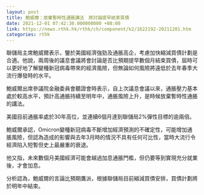 ```yaml
---
layout: post
title: 鮑威爾：放棄暫時性通脹講法　將討論提早結束買債
date: 2021-12-01 07:42:30.000000000 +08:00
link: https://news.rthk.hk/rthk/ch/component/k2/1622192-20211201.htm
categories: rthk
---
```


聯儲局主席鮑威爾表示，鑒於美國經濟強勁及通脹高企，考慮加快縮減買債計劃是合適。他說，兩周後的議息會議將會討論是否比預期提早數個月結束買債，屆時可以更好地了解變種新冠病毒帶來的經濟風險，但無論如何風險將遠低於去年春季大流行爆發時的水平。

鮑威爾出席參議院金融委員會聽證會時表示，自上次議息會議以來，通脹壓力基本處於較高水平，預計高通脹持續至明年中，通脹風險上升，是時候放棄暫時性通脹的講法。

美國目前通脹率處於30年高位，並連續6個月達到聯儲局2%彈性目標的逾兩倍。

鮑威爾承認，Omicron變種新冠病毒不斷增加經濟預測的不確定性，可能增加通脹風險，但認為造成的影響與去年3月時的情況不具有任何可比性，當時大流行令經濟陷入短暫但史上最嚴重的衰退。

他又指，未來數個月美國經濟可能會越過加息通脹門檻，但仍要等到實現充分就業後，才會加息。

分析認為，鮑威爾的言論比預期鷹派，根據聯儲局目前縮減買債安排，買債計劃將於明年中結束。
